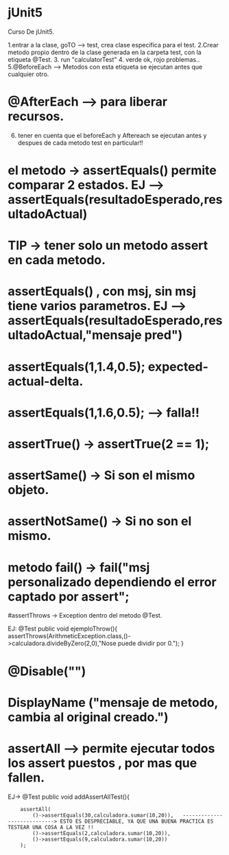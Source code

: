 # jUnit5
Curso De jUnit5.

1.entrar a la clase, goTO --> test, crea clase especifica para el test.
2.Crear metodo propio dentro de la clase generada en la carpeta test, con la etiqueta @Test.
3. run "calculatorTest"
4. verde ok, rojo problemas..
5.@BeforeEach --> Metodos con esta etiqueta se ejecutan antes que cualquier otro.

# @AfterEach --> para liberar recursos.
6. tener en cuenta que el beforeEach y Aftereach se ejecutan antes y despues de cada metodo test en particular!!

# el metodo -> assertEquals() permite comparar 2 estados.  EJ --> assertEquals(resultadoEsperado,resultadoActual)
# TIP -> tener solo un metodo assert en cada metodo.

# assertEquals() , con msj, sin msj tiene varios parametros. EJ --> assertEquals(resultadoEsperado,resultadoActual,"mensaje pred")
# assertEquals(1,1.4,0.5); expected-actual-delta.
# assertEquals(1,1.6,0.5); --> falla!!
# assertTrue() ->  assertTrue(2 == 1);
# assertSame() -> Si son el mismo objeto.
# assertNotSame() -> Si no son el mismo.

# metodo fail() -> fail("msj personalizado dependiendo el error captado por assert";
#assertThrows -> Exception dentro del metodo @Test.

EJ:
   @Test
    public void ejemploThrow(){
        assertThrows(ArithmeticException.class,()->calculadora.divideByZero(2,0),"Nose puede dividir por 0.");
    }

# @Disable("")
# DisplayName ("mensaje de metodo, cambia al original creado.")

# assertAll --> permite ejecutar todos los assert puestos , por mas que fallen.
EJ->
    @Test
    public void addAssertAllTest(){

        assertAll(
            ()->assertEquals(30,calculadora.sumar(10,20)),   ----------------------------> ESTO ES DESPRECIABLE, YA QUE UNA BUENA PRACTICA ES TESTEAR UNA COSA A LA VEZ !!
            ()->assertEquals(2,calculadora.sumar(10,20)),
            ()->assertEquals(9,calculadora.sumar(10,20))
        );
   
